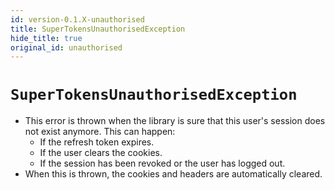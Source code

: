 ```yaml
---
id: version-0.1.X-unauthorised
title: SuperTokensUnauthorisedException
hide_title: true
original_id: unauthorised
---
```


# ```SuperTokensUnauthorisedException```

- This error is thrown when the library is sure that this user's session does not exist anymore. This can happen:
    - If the refresh token expires.
    - If the user clears the cookies.
    - If the session has been revoked or the user has logged out.
- When this is thrown, the cookies and headers are automatically cleared.